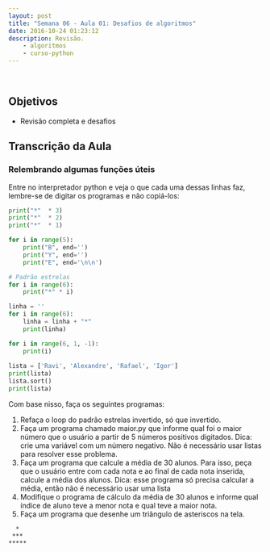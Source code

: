 ```yaml
---
layout: post
title: "Semana 06 - Aula 01: Desafios de algoritmos"
date: 2016-10-24 01:23:12
description: Revisão. 
    - algoritmos
    - curso-python
---
```


&nbsp;

## Objetivos

* Revisão completa e desafios

## Transcrição da Aula

### Relembrando algumas funções úteis

Entre no interpretador python e veja o que cada uma dessas linhas faz, lembre-se de digitar os programas e não copiá-los:

```python
print("*"  * 3)
print("*"  * 2)
print("*"  * 1)

for i in range(5):
	print("B", end='')
	print("Y", end='')
	print("E", end='\n\n')

# Padrão estrelas
for i in range(6):
	print("*" * i)

linha = ''
for i in range(6):
	linha = linha + "*"
	print(linha)

for i in range(6, 1, -1):
	print(i)
	
lista = ['Ravi', 'Alexandre', 'Rafael', 'Igor']
print(lista)
lista.sort()
print(lista)

```

Com base nisso, faça os seguintes programas:

1. Refaça o loop do padrão estrelas invertido, só que invertido.
2. Faça um programa chamado maior.py que informe qual foi o maior número que o usuário a partir de 5 números positivos digitados. Dica: crie uma variável com um número negativo. Não é necessário usar listas para resolver esse problema.
3. Faça um programa que calcule a média de 30 alunos. Para isso, peça que o usuário entre com cada nota e ao final de cada nota inserida, calcule a média dos alunos. Dica: esse programa só precisa calcular a média, então não é necessário usar uma lista
4. Modifique o programa de cálculo da média de 30 alunos e informe qual índice de aluno teve a menor nota e qual teve a maior nota.
5. Faça um programa que desenhe um triângulo de asteriscos na tela.

```terminal 
  *
 ***
*****
```
